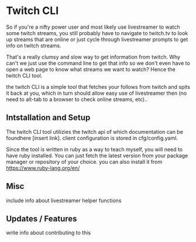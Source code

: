 # Twitch CLI
So if you're a nifty power user and most likely use livestreamer to watch some twitch streams,
you still probably have to navigate to twitch.tv to look up streams that are online or just cycle through livestreamer prompts to get info on twitch streams.

That's a really clumsy and slow way to get information from twitch. Why can't we just use the command line to get that info so we don't even have to open a web page to know what streams we want to watch? Hence the twitch CLI tool.

the twitch CLI is a simple tool that fetches your follows from twitch and spits it back at you, which in turn should allow easy use of livestreamer then (no need to alt-tab to a browser to check online streams, etc)..


## Intstallation and Setup 
The twitch CLI tool utilizies the twitch api of which documentation can be foundhere [insert link]. client configuration is stored in cfg/config.yaml. 

Since the tool is written in ruby as a way to teach myself, you will need to have ruby installed. You can just fetch the latest version from your package manager or repository of your choice. you can also install it from https://www.ruby-lang.org/en/

## Misc
include info about livestreamer helper functions 


## Updates / Features
write info about contributing to this
 
